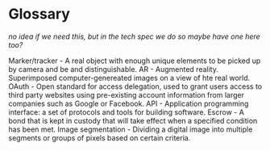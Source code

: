 # Glossary
_no idea if we need this, but in the tech spec we do so maybe have one here too?_

Marker/tracker - A real object with enough unique elements to be picked up by camera and be and distinguishable.
AR - Augmented reality. Superimposed computer-genereated images on a view of hte real world.
OAuth - Open standard for access delegation, used to grant users access to third party websites using pre-existing
account information from larger companies such as Google or Facebook.
API - Application programming interface: a set of protocols and tools for building software.
Escrow - A bond that is kept in custody that will take effect when a specified condition has been met.
Image segmentation - Dividing a digital image into multiple segments or groups of pixels based on certain criteria.